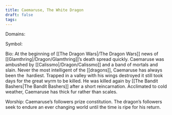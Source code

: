 ```yaml
---
title: Caemaruse, The White Dragon
draft: false
tags:
---
```

Domains: 

Symbol:

Bio: At the beginning of [[The Dragon Wars|/The Dragon Wars]] news of [[Glamthring|/Dragon/Glamthring]]’s death spread quickly. Caemaruse was ambushed by [[Calissmo|/Dragon/Calissmo]] and a band of mortals and slain. Never the most intelligent of the [[dragons]], Caemaruse has always been the  hardiest. Trapped in a valley with his wings destroyed it still took days for the great wyrm to be killed. He was killed again by [[The Bandit Bashers|The Bandit Bashers]] after a short reincarnation. Acclimated to cold weather, Caemaruse has thick fur rather than scales.

Worship: Caemaruse’s followers prize constitution. The dragon’s followers seek to endure an ever changing world until the time is ripe for his return.